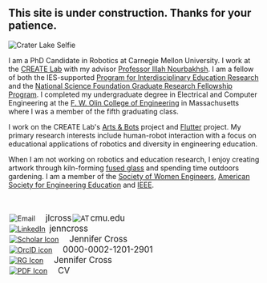 ## [](#header-2) This site is under construction. Thanks for your patience.

![Crater Lake Selfie](jenncross.github.io/images/DSC_0490.jpg)

I am a PhD Candidate in Robotics at Carnegie Mellon University. I work at the [CREATE Lab](http://www.cmucreatelab.org) with my advisor [Professor Illah Nourbakhsh](http://www.cs.cmu.edu/~illah/). I am a fellow of both the IES-supported [Program for Interdisciplinary Education Research](http://www.cmu.edu/pier/) and the [National Science Foundation Graduate Research Fellowship Program](https://www.nsfgrfp.org/). I completed my undergraduate degree in Electrical and Computer Engineering at the [F. W. Olin College of Engineering](http://olin.edu/) in Massachusetts where I was a member of the fifth graduating class. 

I work on the CREATE Lab's [Arts & Bots](http://www.cmucreatelab.org/projects/Arts_&_Bots) project and [Flutter](http://www.cmucreatelab.org/projects/Flutter) project. My primary research interests include human-robot interaction with a focus on educational applications of robotics and diversity in engineering education.

When I am not working on robotics and education research, I enjoy creating artwork through kiln-forming [fused glass](http://jenncross.github.io/activities) and spending time outdoors gardening. I am a member of the [Society of Women Engineers](http://societyofwomenengineers.swe.org/), [American Society for Engineering Education](https://www.asee.org/) and [IEEE](https://www.ieee.org/).

<br>
<br>

<div><img style="vertical-align:middle;margin:2px 21px 2px 2px;" src="jenncross.github.io/images/icons/drafts-evelope-button.png" alt="Email"><span style="display: inline-block;vertical-align: middle;font-size:larger;"> jlcross </span><img style="vertical-align:middle;margin:2px 2px 2px 2px;" src="jenncross.github.io/images/icons/emailsymbol.png" alt="AT"><span style="display: inline-block;vertical-align: middle;font-size:larger;">  cmu.edu</span></div>

<div><a href="https://www.linkedin.com/in/jenncross"><img style="vertical-align:middle;margin:2px 8px 2px 2px;" src="jenncross.github.io/images/icons/In-Black-34px-TM.png" alt="LinkedIn"><span style="display:inline-block;vertical-align: middle;font-size:larger;">jenncross</span></a></div>

<div><a href="https://scholar.google.com/citations?user=eu0Cw5QAAAAJ"><img style="vertical-align:middle;margin:2px 21px 2px 2px;" src="jenncross.github.io/images/icons/gscholar.png" alt="Scholar Icon"><span style="display:inline-block;vertical-align: middle;font-size:larger;">Jennifer Cross</span></a></div>

<div><a href="https://orcid.org/0000-0002-1201-2901"><img style="vertical-align:middle;margin:2px 21px 2px 2px;" src="jenncross.github.io/images/icons/ID_symbol_B-W_32x32.png" alt="OrcID icon"><span style="display:inline-block;vertical-align: middle;font-size:larger;">0000-0002-1201-2901</span></a></div>

<div><a href="https://www.researchgate.net/profile/Jennifer_Cross9"><img style="vertical-align:middle;margin:2px 21px 2px 2px;" src="jenncross.github.io/images/icons/rgate.png" alt="RG Icon"><span style="display:inline-block;vertical-align: middle;font-size:larger;">Jennifer Cross</span></a></div>

<div><a href=""><img style="vertical-align:middle;margin:2px 21px 2px 2px;" src="jenncross.github.io/images/icons/google-drive-pdf-file.png" alt="PDF Icon"><span style="display:inline-block;vertical-align: middle;font-size:larger;">CV</span></a></div>

<br>
<br>
<br>




